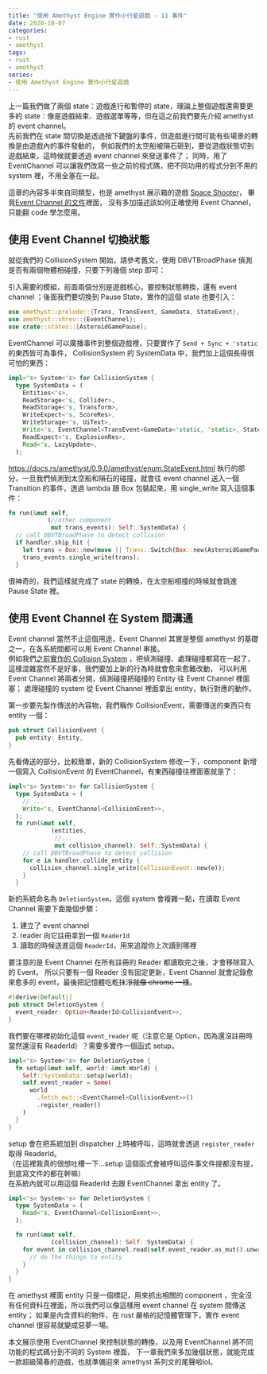 ```yaml
---
title: "使用 Amethyst Engine 實作小行星遊戲 - 11 事件"
date: 2020-10-07
categories:
- rust
- amethyst
tags:
- rust
- amethyst
series:
- 使用 Amethyst Engine 實作小行星遊戲
---
```


上一篇我們做了兩個 state：遊戲進行和暫停的 state，理論上整個遊戲還需要更多的 state：像是遊戲結束、遊戲選單等等，但在這之前我們要先介紹 amethyst 的 event channel。  
先前我們在 state 間切換是透過按下鍵盤的事件，但遊戲進行間可能有些場景的轉換是由遊戲內的事件發動的，
例如我們的太空船被隕石砸到，要從遊戲狀態切到遊戲結束，這時候就要透過 event channel 來發送事件了；
同時，用了 EventChannel 可以讓我們改寫一些之前的程式碼，把不同功用的程式分到不用的 system 裡，不用全塞在一起。
<!--more-->

這章的內容多半來自同類型，也是 amethyst 展示箱的遊戲 [Space Shooter](https://github.com/amethyst/space_shooter_rs/)，
畢竟[Event Channel 的文件](https://book.amethyst.rs/stable/concepts/event-channel.html)裡面，
沒有多加描述該如何正確使用 Event Channel，只能翻 code 學怎麼用。

## 使用 Event Channel 切換狀態

就從我們的 CollisionSystem 開始，請參考舊文，使用 DBVTBroadPhase 偵測是否有兩個物體相碰撞，只要下列幾個 step 即可：

引入需要的模組，前面兩個分別是遊戲核心，要控制狀態轉換，還有 event channel ；後面我們要切換到 Pause State，實作的這個 state 也要引入：
```rust
use amethyst::prelude::{Trans, TransEvent, GameData, StateEvent},
use amethyst::shrev::{EventChannel};
use crate::states::{AsteroidGamePause};
```

EventChannel 可以廣播事件到整個遊戲裡，只要實作了 `Send + Sync + 'static` 的東西皆可為事件，
CollisionSystem 的 SystemData 中，我們加上這個長得很可怕的東西：
```rust
impl<'s> System<'s> for CollisionSystem {
  type SystemData = (
    Entities<'s>,
    ReadStorage<'s, Collider>,
    ReadStorage<'s, Transform>,
    WriteExpect<'s, ScoreRes>,
    WriteStorage<'s, UiText>,
    Write<'s, EventChannel<TransEvent<GameData<'static, 'static>, StateEvent>>>,
    ReadExpect<'s, ExplosionRes>,
    Read<'s, LazyUpdate>,
  );
```
https://docs.rs/amethyst/0.9.0/amethyst/enum.StateEvent.html
執行的部分，一旦我們偵測到太空船和隕石的碰撞，就會往 event channel 送入一個 Transition 的事件，透過 lambda 跟 Box 包裝起來，用 single_write 寫入這個事件：

```rust
fn run(&mut self,
           (//other component
            mut trans_events): Self::SystemData) {
  // call DBVTBroadPhase to detect collision
  if handler.ship_hit {
    let trans = Box::new(move || Trans::Switch(Box::new(AsteroidGamePause)));
    trans_events.single_write(trans);
  }
```
很神奇的，我們這樣就完成了 state 的轉換，在太空船相撞的時候就會跳進 Pause State 裡。

## 使用 Event Channel 在 System 間溝通

Event channel 當然不止這個用途，Event Channel 其實是整個 amethyst 的基礎之一，在各系統間都可以用 Event Channel 串接。  
例如我們[之前實作的 Collision System](https://yodalee.me/2020/07/8ncollide/) ，把偵測碰撞、處理碰撞都寫在一起了，
這樣混雜當然不是好事，我們要加上新的行為時就會愈來愈難改動，
可以利用 Event Channel 將兩者分開，偵測碰撞把碰撞的 Entity 往 Event Channel 裡面塞；
處理碰撞的 system 從 Event Channel 裡面拿出 entity，執行對應的動作。

第一步要先製作傳送的內容物，我們稱作 CollisionEvent，需要傳送的東西只有 entity 一個：
```rust
pub struct CollisionEvent {
  pub entity: Entity,
}
```

先看傳送的部分，比較簡單，新的 CollisionSystem 修改一下，component 新增一個寫入 CollisionEvent 的 EventChannel，有東西碰撞往裡面塞就是了：
```rust
impl<'s> System<'s> for CollisionSystem {
  type SystemData = (
    // ...
    Write<'s, EventChannel<CollisionEvent>>,
  );
  fn run(&mut self,
            (entities,
             //...
             mut collision_channel): Self::SystemData) {
    // call DBVTBroadPhase to detect collision
    for e in handler.collide_entity {
      collision_channel.single_write(CollisionEvent::new(e));
    }
  }
```

新的系統命名為 `DeletionSystem`，這個 system 會複雜一點，在讀取 Event Channel 需要下面幾個步驟：
1. 建立了 event channel
2. reader 向它註冊拿到一個 `ReaderId`
3. 讀取的時候送進這個 `ReaderId`，用來追蹤你上次讀到哪裡

要注意的是 Event Channel 在所有註冊的 Reader 都讀取完之後，才會移除寫入的 Event，
所以只要有一個 Reader 沒有固定更新，Event Channel 就會記錄愈來愈多的 event，最後把記憶體吃乾抹淨~~就像 chrome 一樣~~。

```rust
#[derive(Default)]
pub struct DeletionSystem {
  event_reader: Option<ReaderId<CollisionEvent>>,
}
```

我們要在哪裡初始化這個 `event_reader` 呢（注意它是 Option，因為還沒註冊時當然還沒有 ReaderId）？需要多實作一個函式 setup。
```rust
impl<'s> System<'s> for DeletionSystem {
  fn setup(&mut self, world: &mut World) {
    Self::SystemData::setup(world);
    self.event_reader = Some(
      world
        .fetch_mut::<EventChannel<CollisionEvent>>()
        .register_reader()
    )
  }
}
```
setup 會在把系統加到 dispatcher 上時被呼叫，這時就會透過 `register_reader` 取得 ReaderId。  
（在這裡我真的很想吐槽一下…setup 這個函式會被呼叫這件事文件提都沒有提，到底寫文件的都在幹嘛）  
在系統內就可以用這個 ReaderId 去跟 EventChannel 拿出 entity 了。  

```rust
impl<'s> System<'s> for DeletionSystem {
  type SystemData = (
    Read<'s, EventChannel<CollisionEvent>>,
  );

  fn run(&mut self,
            (collision_channel): Self::SystemData) {
    for event in collision_channel.read(self.event_reader.as_mut().unwrap()) {
      // do the things to entity
    }
  }
}
```

在 amethyst 裡面 entity 只是一個標記，用來抓出相關的 component ，完全沒有任何資料在裡面，所以我們可以像這樣用 event channel 在 system 間傳送 entity；
如果是內含資料的物件，在 rust 嚴格的記憶體管理下，實作 event channel 很容易就變成惡夢一場。  

本文展示使用 EventChannel 來控制狀態的轉換，以及用 EventChannel 將不同功能的程式碼分到不同的 System 裡面，
下一章我們來多加幾個狀態，就能完成一款超級陽春的遊戲，也就準備迎來 amethyst 系列文的尾聲啦lol。  